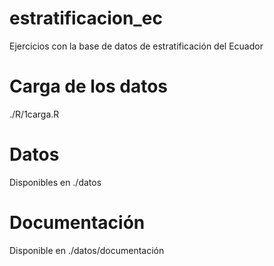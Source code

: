 # estratificacion_ec
Ejercicios con la base de datos de estratificación del Ecuador

# Carga de los datos

./R/1carga.R 

# Datos

Disponibles en ./datos

# Documentación

Disponible en ./datos/documentación